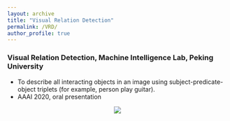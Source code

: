 ```yaml
---
layout: archive
title: "Visual Relation Detection"
permalink: /VRD/
author_profile: true
---
```




### Visual Relation Detection, Machine Intelligence Lab, Peking University
- To describe all interacting objects in an image using subject-predicate-object triplets (for example, person play guitar).
- AAAI 2020, oral presentation

<p align="center">
    <img src="https://warshallrho.github.io/images/relation.png">
</p>





